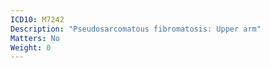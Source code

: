 ```yaml
---
ICD10: M7242
Description: "Pseudosarcomatous fibromatosis: Upper arm"
Matters: No
Weight: 0
---
```

